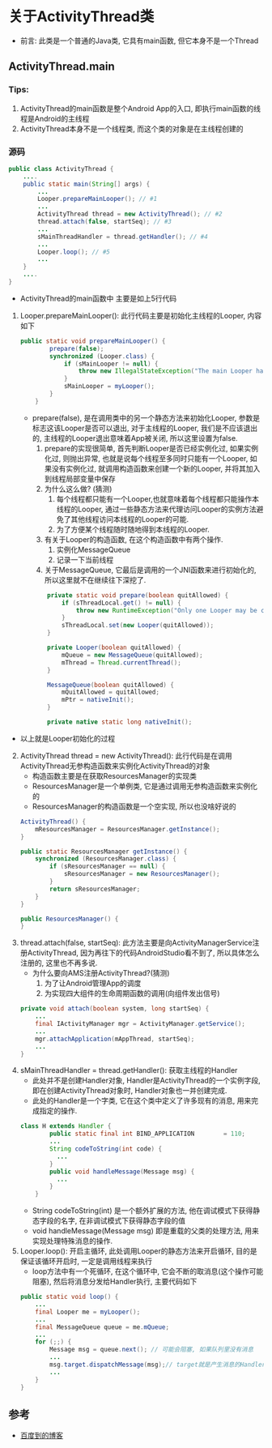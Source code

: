 # 关于ActivityThread类
* 前言: 此类是一个普通的Java类, 它具有main函数, 但它本身不是一个Thread

## ActivityThread.main

### Tips:
1. ActivityThread的main函数是整个Android App的入口, 即执行main函数的线程是Android的主线程
2. ActivityThread本身不是一个线程类, 而这个类的对象是在主线程创建的

### 源码
```java
public class ActivityThread {
    ....
    public static main(String[] args) {
        ...
        Looper.prepareMainLooper(); // #1
        ...
        ActivityThread thread = new ActivityThread(); // #2
        thread.attach(false, startSeq); // #3
        ...
        sMainThreadHandler = thread.getHandler(); // #4
        ...
        Looper.loop(); // #5
        ...
    }
    ....
}
```
* ActivityThread的main函数中 主要是如上5行代码
1. Looper.prepareMainLooper(): 此行代码主要是初始化主线程的Looper, 内容如下
    ```java
    public static void prepareMainLooper() {
            prepare(false);
            synchronized (Looper.class) {
                if (sMainLooper != null) {
                    throw new IllegalStateException("The main Looper has already been prepared.");
                }
                sMainLooper = myLooper();
            }
        }
    ```
    * prepare(false), 是在调用类中的另一个静态方法来初始化Looper, 参数是标志这该Looper是否可以退出, 对于主线程的Looper, 我们是不应该退出的, 主线程的Looper退出意味着App被关闭, 所以这里设置为false. 
        1. prepare的实现很简单, 首先判断Looper是否已经实例化过, 如果实例化过, 则抛出异常, 也就是说每个线程至多同时只能有一个Looper, 如果没有实例化过, 就调用构造函数来创建一个新的Looper, 并将其加入到线程局部变量中保存
        2. 为什么这么做?  (猜测) 
            1. 每个线程都只能有一个Looper,也就意味着每个线程都只能操作本线程的Looper, 通过一些静态方法来代理访问Looper的实例方法避免了其他线程访问本线程的Looper的可能. 
            2. 为了方便某个线程随时随地得到本线程的Looper. 
        3. 有关于Looper的构造函数,  在这个构造函数中有两个操作.
            1. 实例化MessageQueue
            2. 记录一下当前线程
        4. 关于MessageQueue, 它最后是调用的一个JNI函数来进行初始化的, 所以这里就不在继续往下深挖了.
        ```java
            private static void prepare(boolean quitAllowed) {
                if (sThreadLocal.get() != null) {
                    throw new RuntimeException("Only one Looper may be created per thread");
                }
                sThreadLocal.set(new Looper(quitAllowed));
            }

            private Looper(boolean quitAllowed) {
                mQueue = new MessageQueue(quitAllowed);
                mThread = Thread.currentThread();
            }

            MessageQueue(boolean quitAllowed) {
                mQuitAllowed = quitAllowed;
                mPtr = nativeInit();
            }

            private native static long nativeInit();

        ```
* 以上就是Looper初始化的过程

2. ActivityThread thread = new ActivityThread(): 此行代码是在调用ActivityThread无参构造函数来实例化ActivityThread的对象
    * 构造函数主要是在获取ResourcesManager的实现类
    * ResourcesManager是一个单例类, 它是通过调用无参构造函数来实例化的
    * ResourcesManager的构造函数是一个空实现, 所以也没啥好说的
    ```java
    ActivityThread() {
        mResourcesManager = ResourcesManager.getInstance();
    }

    public static ResourcesManager getInstance() {
        synchronized (ResourcesManager.class) {
            if (sResourcesManager == null) {
                sResourcesManager = new ResourcesManager();
            }
            return sResourcesManager;
        }
    }

    public ResourcesManager() {
    }
    ```
3. thread.attach(false, startSeq): 此方法主要是向ActivityManagerService注册ActivityThread, 因为再往下的代码AndroidStudio看不到了, 所以具体怎么注册的, 这里也不再多说.
    * 为什么要向AMS注册ActivityThread?(猜测)
        1. 为了让Android管理App的调度
        2. 为实现四大组件的生命周期函数的调用(向组件发出信号)
    ```java
    private void attach(boolean system, long startSeq) {
        ...
        final IActivityManager mgr = ActivityManager.getService();
        ...
        mgr.attachApplication(mAppThread, startSeq);
        ...
    }
    ```
4. sMainThreadHandler = thread.getHandler(): 获取主线程的Handler
    * 此处并不是创建Handler对象,  Handler是ActivityThread的一个实例字段, 即在创建ActivityThread对象时, Handler对象也一并创建完成.
    * 此处的Handler是一个字类,  它在这个类中定义了许多现有的消息, 用来完成指定的操作.
    ```java
    class H extends Handler {
            public static final int BIND_APPLICATION        = 110;
            ...
            String codeToString(int code) {
              ...
            }
            public void handleMessage(Message msg) {
              ...
            }
        }

    ```
    * String codeToString(int) 是一个额外扩展的方法, 他在调试模式下获得静态字段的名字, 在非调试模式下获得静态字段的值
    * void handleMessage(Message msg) 即是重载的父类的处理方法, 用来实现处理特殊消息的操作.
5. Looper.loop(): 开启主循环, 此处调用Looper的静态方法来开启循环, 目的是保证该循环开启时, 一定是调用线程来执行
    * loop方法中有一个死循环, 在这个循环中, 它会不断的取消息(这个操作可能阻塞), 然后将消息分发给Handler执行, 主要代码如下
    ```java
    public static void loop() {
        ...
        final Looper me = myLooper();
        ...
        final MessageQueue queue = me.mQueue;
        ...
        for (;;) {
            Message msg = queue.next(); // 可能会阻塞, 如果队列里没有消息
            ...
            msg.target.dispatchMessage(msg);// target就是产生消息的Handler
            ...
        }
    }
    ```
## 参考
* [百度到的博客](https://blog.csdn.net/hzwailll/article/details/85339714)